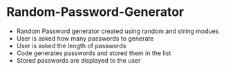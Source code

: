 # Random-Password-Generator
- Random Password generator created using random and string modues
- User is asked how many passwords to generate
- User is asked the length of passwords
- Code generates passwords and stored them in the list
- Stored passwords are displayed to the user
